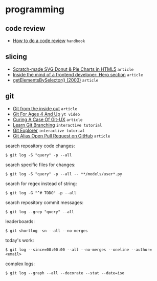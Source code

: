 # programming

## code review

- [How to do a code review](https://google.github.io/eng-practices/review/reviewer/) `handbook`

## slicing

- [Scratch-made SVG Donut & Pie Charts in HTML5](https://heyoka.medium.com/scratch-made-svg-donut-pie-charts-in-html5-2c587e935d72) `article`
- [Inside the mind of a frontend developer: Hero section](https://ishadeed.com/article/inside-frontend-developer-mind-hero-section/) `article`
- [getElementsBySelector() (2003)](https://simonwillison.net/2003/Mar/25/getElementsBySelector/) `article`

## git

- [Git from the inside out](https://codewords.recurse.com/issues/two/git-from-the-inside-out) `article`
- [Git For Ages 4 And Up](https://www.youtube.com/watch?v=1ffBJ4sVUb4) `yt video`
- [Curing A Case Of Git-UX](https://peppe.rs/posts/curing_a_case_of_git-UX/) `article`
- [Learn Git Branching](https://learngitbranching.js.org/) `interactive tutorial`
- [Git Explorer](https://gitexplorer.com/) `interactive tutorial`
- [Git Alias Open Pull Request on GitHub](https://salferrarello.com/git-alias-open-pull-request-github/) `article`

search repository code changes:

```
$ git log -S "query" -p --all
```

search specific files for changes:

```
$ git log -S "query" -p --all -- **/models/user*.py
```

search for regex instead of string:

```
$ git log -G "^# TODO" -p --all
```

search repository commit messages:

```
$ git log --grep "query" --all
```

leaderboards:

```
$ git shortlog -sn --all --no-merges
```

today's work:

```
$ git log --since=00:00:00 --all --no-merges --oneline --author=<email>
```

complex logs:

```
$ git log --graph --all --decorate --stat --date=iso
```
